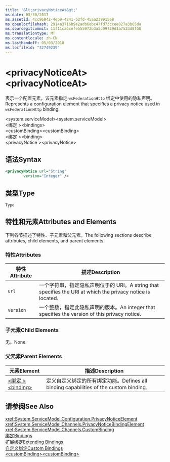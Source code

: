 ```yaml
---
title: '&lt;privacyNoticeAt&gt;'
ms.date: 03/30/2017
ms.assetid: 4cc96942-4eb9-4241-b2fd-45aa239915e8
ms.openlocfilehash: 2914a3716b9e2adb6ebc47fd73ccee027a3b65da
ms.sourcegitcommit: 11f11ca6cefe555972b3a5c99729d1a7523d8f50
ms.translationtype: MT
ms.contentlocale: zh-CN
ms.lasthandoff: 05/03/2018
ms.locfileid: "32749239"
---
```

# <a name="ltprivacynoticeatgt"></a><span data-ttu-id="f747c-102">&lt;privacyNoticeAt&gt;</span><span class="sxs-lookup"><span data-stu-id="f747c-102">&lt;privacyNoticeAt&gt;</span></span>
<span data-ttu-id="f747c-103">表示一个配置元素，该元素指定 `wsFederationHttp` 绑定中使用的隐私声明。</span><span class="sxs-lookup"><span data-stu-id="f747c-103">Represents a configuration element that specifies a privacy notice used in `wsFederationHttp` binding.</span></span>  
  
 <span data-ttu-id="f747c-104">\<system.serviceModel></span><span class="sxs-lookup"><span data-stu-id="f747c-104">\<system.serviceModel></span></span>  
<span data-ttu-id="f747c-105">\<绑定 ></span><span class="sxs-lookup"><span data-stu-id="f747c-105">\<bindings></span></span>  
<span data-ttu-id="f747c-106">\<customBinding></span><span class="sxs-lookup"><span data-stu-id="f747c-106">\<customBinding></span></span>  
<span data-ttu-id="f747c-107">\<绑定 ></span><span class="sxs-lookup"><span data-stu-id="f747c-107">\<binding></span></span>  
<span data-ttu-id="f747c-108">\<privacyNotice ></span><span class="sxs-lookup"><span data-stu-id="f747c-108">\<privacyNotice></span></span>  
  
## <a name="syntax"></a><span data-ttu-id="f747c-109">语法</span><span class="sxs-lookup"><span data-stu-id="f747c-109">Syntax</span></span>  
  
```xml  
<privacyNotice url="String"  
        version="Integer" />  
```  
  
## <a name="type"></a><span data-ttu-id="f747c-110">类型</span><span class="sxs-lookup"><span data-stu-id="f747c-110">Type</span></span>  
 `Type`  
  
## <a name="attributes-and-elements"></a><span data-ttu-id="f747c-111">特性和元素</span><span class="sxs-lookup"><span data-stu-id="f747c-111">Attributes and Elements</span></span>  
 <span data-ttu-id="f747c-112">下列各节描述了特性、子元素和父元素。</span><span class="sxs-lookup"><span data-stu-id="f747c-112">The following sections describe attributes, child elements, and parent elements.</span></span>  
  
### <a name="attributes"></a><span data-ttu-id="f747c-113">特性</span><span class="sxs-lookup"><span data-stu-id="f747c-113">Attributes</span></span>  
  
|<span data-ttu-id="f747c-114">特性</span><span class="sxs-lookup"><span data-stu-id="f747c-114">Attribute</span></span>|<span data-ttu-id="f747c-115">描述</span><span class="sxs-lookup"><span data-stu-id="f747c-115">Description</span></span>|  
|---------------|-----------------|  
|`url`|<span data-ttu-id="f747c-116">一个字符串，指定隐私声明位于的 URI。</span><span class="sxs-lookup"><span data-stu-id="f747c-116">A string that specifies the URI at which the privacy notice is located.</span></span>|  
|`version`|<span data-ttu-id="f747c-117">一个整数，指定此隐私声明的版本。</span><span class="sxs-lookup"><span data-stu-id="f747c-117">An integer that specifies the version of this privacy notice.</span></span>|  
  
### <a name="child-elements"></a><span data-ttu-id="f747c-118">子元素</span><span class="sxs-lookup"><span data-stu-id="f747c-118">Child Elements</span></span>  
 <span data-ttu-id="f747c-119">无。</span><span class="sxs-lookup"><span data-stu-id="f747c-119">None.</span></span>  
  
### <a name="parent-elements"></a><span data-ttu-id="f747c-120">父元素</span><span class="sxs-lookup"><span data-stu-id="f747c-120">Parent Elements</span></span>  
  
|<span data-ttu-id="f747c-121">元素</span><span class="sxs-lookup"><span data-stu-id="f747c-121">Element</span></span>|<span data-ttu-id="f747c-122">描述</span><span class="sxs-lookup"><span data-stu-id="f747c-122">Description</span></span>|  
|-------------|-----------------|  
|[<span data-ttu-id="f747c-123">\<绑定 ></span><span class="sxs-lookup"><span data-stu-id="f747c-123">\<binding></span></span>](../../../../../docs/framework/misc/binding.md)|<span data-ttu-id="f747c-124">定义自定义绑定的所有绑定功能。</span><span class="sxs-lookup"><span data-stu-id="f747c-124">Defines all binding capabilities of the custom binding.</span></span>|  
  
## <a name="see-also"></a><span data-ttu-id="f747c-125">请参阅</span><span class="sxs-lookup"><span data-stu-id="f747c-125">See Also</span></span>  
 <xref:System.ServiceModel.Configuration.PrivacyNoticeElement>  
 <xref:System.ServiceModel.Channels.PrivacyNoticeBindingElement>  
 <xref:System.ServiceModel.Channels.CustomBinding>  
 [<span data-ttu-id="f747c-126">绑定</span><span class="sxs-lookup"><span data-stu-id="f747c-126">Bindings</span></span>](../../../../../docs/framework/wcf/bindings.md)  
 [<span data-ttu-id="f747c-127">扩展绑定</span><span class="sxs-lookup"><span data-stu-id="f747c-127">Extending Bindings</span></span>](../../../../../docs/framework/wcf/extending/extending-bindings.md)  
 [<span data-ttu-id="f747c-128">自定义绑定</span><span class="sxs-lookup"><span data-stu-id="f747c-128">Custom Bindings</span></span>](../../../../../docs/framework/wcf/extending/custom-bindings.md)  
 [<span data-ttu-id="f747c-129">\<customBinding></span><span class="sxs-lookup"><span data-stu-id="f747c-129">\<customBinding></span></span>](../../../../../docs/framework/configure-apps/file-schema/wcf/custombinding.md)
